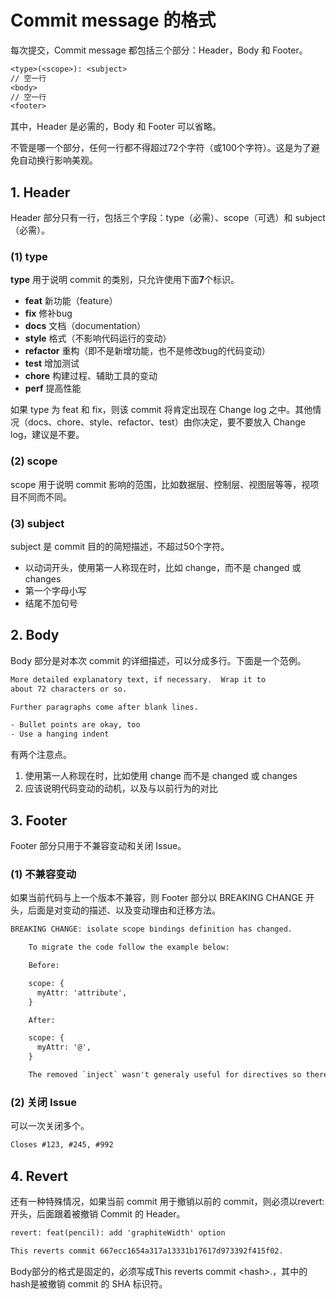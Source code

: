 # Commit message 的格式

每次提交，Commit message 都包括三个部分：Header，Body 和 Footer。

```txt
<type>(<scope>): <subject>
// 空一行
<body>
// 空一行
<footer>
```

其中，Header 是必需的，Body 和 Footer 可以省略。

不管是哪一个部分，任何一行都不得超过72个字符（或100个字符）。这是为了避免自动换行影响美观。

## 1. Header

Header 部分只有一行，包括三个字段：type（必需）、scope（可选）和 subject（必需）。

### (1) type

**type** 用于说明 commit 的类别，只允许使用下面**7**个标识。

* **feat** 新功能（feature）
* **fix** 修补bug
* **docs** 文档（documentation）
* **style** 格式（不影响代码运行的变动）
* **refactor** 重构（即不是新增功能，也不是修改bug的代码变动）
* **test** 增加测试
* **chore** 构建过程、辅助工具的变动
* **perf** 提高性能

如果 type 为 feat 和 fix，则该 commit 将肯定出现在 Change log 之中。其他情况（docs、chore、style、refactor、test）由你决定，要不要放入 Change log，建议是不要。

### (2) scope

scope 用于说明 commit 影响的范围，比如数据层、控制层、视图层等等，视项目不同而不同。

### (3) subject

subject 是 commit 目的的简短描述，不超过50个字符。

* 以动词开头，使用第一人称现在时，比如 change，而不是 changed 或 changes
* 第一个字母小写
* 结尾不加句号

## 2. Body

Body 部分是对本次 commit 的详细描述，可以分成多行。下面是一个范例。

```txt
More detailed explanatory text, if necessary.  Wrap it to
about 72 characters or so.

Further paragraphs come after blank lines.

- Bullet points are okay, too
- Use a hanging indent
```

有两个注意点。

1. 使用第一人称现在时，比如使用 change 而不是 changed 或 changes
1. 应该说明代码变动的动机，以及与以前行为的对比

## 3. Footer

Footer 部分只用于不兼容变动和关闭 Issue。

### (1) 不兼容变动

如果当前代码与上一个版本不兼容，则 Footer 部分以 BREAKING CHANGE 开头，后面是对变动的描述、以及变动理由和迁移方法。

```txt
BREAKING CHANGE: isolate scope bindings definition has changed.

    To migrate the code follow the example below:

    Before:

    scope: {
      myAttr: 'attribute',
    }

    After:

    scope: {
      myAttr: '@',
    }

    The removed `inject` wasn't generaly useful for directives so there should be no code using it.
```

### (2) 关闭 Issue

可以一次关闭多个。

```txt
Closes #123, #245, #992
```

## 4. Revert

还有一种特殊情况，如果当前 commit 用于撤销以前的 commit，则必须以revert:开头，后面跟着被撤销 Commit 的 Header。

```txt
revert: feat(pencil): add 'graphiteWidth' option

This reverts commit 667ecc1654a317a13331b17617d973392f415f02.
```

Body部分的格式是固定的，必须写成This reverts commit \<hash\>.，其中的hash是被撤销 commit 的 SHA 标识符。
